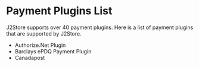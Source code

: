 # Payment Plugins List

J2Store supports over 40 payment plugins. Here is a list of payment plugins that are supported by J2Store.

* Authorize.Net Plugin
* Barclays ePDQ Payment Plugin
* Canadapost 